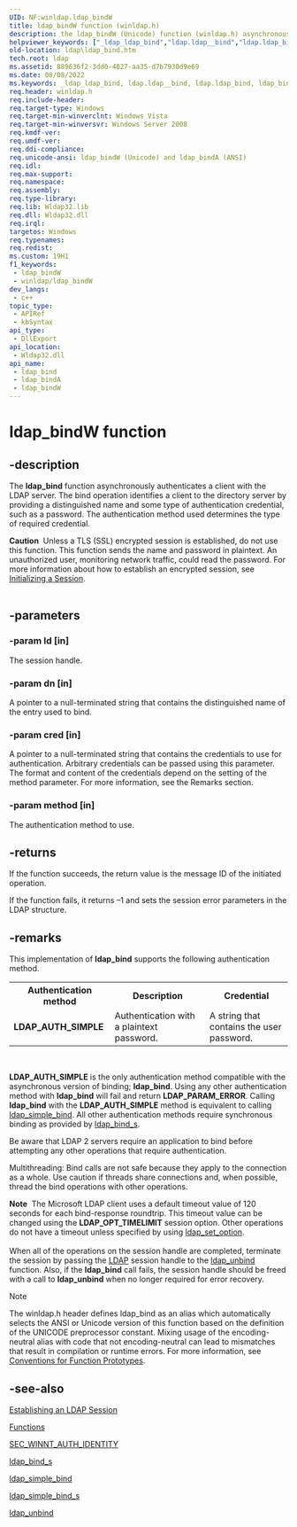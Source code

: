 ```yaml
---
UID: NF:winldap.ldap_bindW
title: ldap_bindW function (winldap.h)
description: the ldap_bindW (Unicode) function (winldap.h) asynchronously authenticates a client with the LDAP server. 
helpviewer_keywords: ["_ldap_ldap_bind","ldap.ldap__bind","ldap.ldap_bind","ldap_bind","ldap_bind function [LDAP]","ldap_bindA","ldap_bindW","winldap/ldap_bind","winldap/ldap_bindA","winldap/ldap_bindW"]
old-location: ldap\ldap_bind.htm
tech.root: ldap
ms.assetid: 889636f2-3dd0-4027-aa35-d7b7930d9e69
ms.date: 08/08/2022
ms.keywords: _ldap_ldap_bind, ldap.ldap__bind, ldap.ldap_bind, ldap_bind, ldap_bind function [LDAP], ldap_bindA, ldap_bindW, winldap/ldap_bind, winldap/ldap_bindA, winldap/ldap_bindW
req.header: winldap.h
req.include-header: 
req.target-type: Windows
req.target-min-winverclnt: Windows Vista
req.target-min-winversvr: Windows Server 2008
req.kmdf-ver: 
req.umdf-ver: 
req.ddi-compliance: 
req.unicode-ansi: ldap_bindW (Unicode) and ldap_bindA (ANSI)
req.idl: 
req.max-support: 
req.namespace: 
req.assembly: 
req.type-library: 
req.lib: Wldap32.lib
req.dll: Wldap32.dll
req.irql: 
targetos: Windows
req.typenames: 
req.redist: 
ms.custom: 19H1
f1_keywords:
 - ldap_bindW
 - winldap/ldap_bindW
dev_langs:
 - c++
topic_type:
 - APIRef
 - kbSyntax
api_type:
 - DllExport
api_location:
 - Wldap32.dll
api_name:
 - ldap_bind
 - ldap_bindA
 - ldap_bindW
---
```


# ldap_bindW function


## -description

The <b>ldap_bind</b> function asynchronously authenticates a client with the LDAP server. The bind operation identifies a client to the directory server by providing a distinguished name and some type of authentication credential, such as a password. The authentication method  used determines the type of required credential.
<div class="alert"><b>Caution</b>  Unless a TLS (SSL) encrypted session is established, do not use this function. This function sends the name and password in plaintext. An unauthorized user, monitoring network traffic, could read the password. For more information about how to establish an encrypted session, see <a href="/previous-versions/windows/desktop/ldap/initializing-a-session">Initializing a Session</a>.</div><div> </div>

## -parameters

### -param ld [in]

The session handle.

### -param dn [in]

A pointer to a null-terminated string that contains the distinguished name of the entry used to bind.

### -param cred [in]

A pointer to a null-terminated string that contains the credentials to use for authentication. Arbitrary credentials can be passed using this parameter. The format and content of the credentials depend on the setting of the method parameter. For more information, see the Remarks section.

### -param method [in]

The authentication method to use.

## -returns

If the function succeeds, the return value is the message ID of the initiated operation.

If the function fails, it returns –1 and sets the session error parameters in the LDAP structure.

## -remarks

This implementation of <b>ldap_bind</b> supports the following authentication method.

<table>
<tr>
<th>Authentication method</th>
<th>Description</th>
<th>Credential</th>
</tr>
<tr>
<td><b>LDAP_AUTH_SIMPLE</b></td>
<td>Authentication with a plaintext password.</td>
<td>A string that contains the user password.</td>
</tr>
</table>
 

<b>LDAP_AUTH_SIMPLE</b> is the only authentication method compatible with the asynchronous version of binding; <b>ldap_bind</b>. Using any other authentication method with <b>ldap_bind</b> will fail and return <b>LDAP_PARAM_ERROR</b>. Calling <b>ldap_bind</b> with the <b>LDAP_AUTH_SIMPLE</b> method is equivalent to calling <a href="/previous-versions/windows/desktop/api/winldap/nf-winldap-ldap_simple_bind">ldap_simple_bind</a>. All other authentication methods require synchronous binding as provided by <a href="/previous-versions/windows/desktop/api/winldap/nf-winldap-ldap_bind_s">ldap_bind_s</a>.

Be aware that LDAP 2 servers require an application to bind before attempting any other operations that require authentication.

Multithreading: Bind calls are not safe because they apply to the connection as a whole. Use caution if threads share connections and, when possible, thread the bind operations with other operations.

<div class="alert"><b>Note</b>  The Microsoft LDAP client uses a default timeout value of 120 seconds for each bind-response roundtrip. This timeout value can be changed using the <b>LDAP_OPT_TIMELIMIT</b> session option. Other operations do not have a timeout unless specified by using 
<a href="/previous-versions/windows/desktop/api/winldap/nf-winldap-ldap_set_option">ldap_set_option</a>.</div>
<div> </div>
When all of the operations on the session handle are completed, terminate the session by passing the <a href="/previous-versions/windows/desktop/api/winldap/ns-winldap-ldap">LDAP</a> session handle to the  <a href="/previous-versions/windows/desktop/api/winldap/nf-winldap-ldap_unbind">ldap_unbind</a> function.  Also, if the <b>ldap_bind</b> call fails, the session handle should be freed with a call to  <b>ldap_unbind</b> when no longer required for error recovery.





> [!NOTE]
> The winldap.h header defines ldap_bind as an alias which automatically selects the ANSI or Unicode version of this function based on the definition of the UNICODE preprocessor constant. Mixing usage of the encoding-neutral alias with code that not encoding-neutral can lead to mismatches that result in compilation or runtime errors. For more information, see [Conventions for Function Prototypes](/windows/win32/intl/conventions-for-function-prototypes).

## -see-also

<a href="/previous-versions/windows/desktop/ldap/establishing-an-ldap-session">Establishing an LDAP Session</a>



<a href="/previous-versions/windows/desktop/ldap/functions">Functions</a>



<a href="/windows/desktop/api/sspi/ns-sspi-sec_winnt_auth_identity_a">SEC_WINNT_AUTH_IDENTITY</a>



<a href="/previous-versions/windows/desktop/api/winldap/nf-winldap-ldap_bind_s">ldap_bind_s</a>



<a href="/previous-versions/windows/desktop/api/winldap/nf-winldap-ldap_simple_bind">ldap_simple_bind</a>



<a href="/previous-versions/windows/desktop/api/winldap/nf-winldap-ldap_simple_bind_s">ldap_simple_bind_s</a>



<a href="/previous-versions/windows/desktop/api/winldap/nf-winldap-ldap_unbind">ldap_unbind</a>
